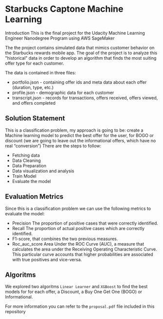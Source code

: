 # Starbucks Captone Machine Learning

Introduction
This is the final project for the Udacity Machine Learning Engineer Nanodegree Program using AWS SageMaker

The the project contains simulated data that mimics customer behavior on the Starbucks rewards mobile app. The goal of the project is to analyze this "historical" data in order to develop an algorithm that finds the most suiting offer type for each customer.

The data is contained in three files:

- portfolio.json - containing offer ids and meta data about each offer (duration, type, etc.)
- profile.json - demographic data for each customer
- transcript.json - records for transactions, offers received, offers viewed, and offers completed

## Solution Statement

This is a classification problem, my approach is going to be: create a Machine learning model to
predict the best offer for the user, for BOGO or discount (we are going to leave out the
informational offers, which have no real “conversion”)
There are the steps to follow:

- Fetching data
- Data Cleaning
- Data Preparation
- Data visualization and analysis
- Train Model
- Evaluate the model

## Evaluation Metrics

Since this is a classification problem we can use the following metrics to evaluate the model:

- Precision The proportion of positive cases that were correctly identified.
- Recall The proportion of actual positive cases which are correctly identified.
- F1-score, that combines the two previous measures.
- Roc_auc_score Area Under the ROC Curve (AUC), a measure that calculates the area
under the Receiving Operating Characteristic Curve. This particular curve accounts that
higher probabilities are associated with true positives and vice-versa.

## Algoritms

We explored two algoritms `Linear Learner` and `XGBoost` to find the best models for for each offer, a Discount, a Buy One Get One (BOGO)
or Informational.

For more information you can refer to the `proposal.pdf` file included in this repository
